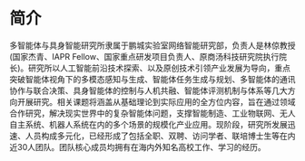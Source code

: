 ---
---

# 简介

多智能体与具身智能研究所隶属于鹏城实验室网络智能研究部，负责人是林倞教授(国家杰青、IAPR Fellow、国家重点研发项目负责人、原商汤科技研究院执行院长)。研究所以人工智能前沿技术探索、以及原创技术引领产业发展为导向，重点突破智能体视角下的多模态感知与生成、智能体任务生成与规划、多智能体的通讯协作与联合决策、具身智能体的控制与人机共融、智能体评测机制与体系等几大方向开展研究。相关课题将涵盖从基础理论到实际应用的全方位内容，旨在通过领域合作研究，解决现实世界中的复杂智能体问题，支撑智能制造、工业物联网、无人自主系统、机器人系统在内的多个场景的规模化产业应用。现阶段，研究所发展迅速、人员构成多元化，已经形成了包括全职、双聘、访问学者、联培博士生等在内近30人团队。团队核心成员均拥有在海内外知名高校工作、学习的经历。
